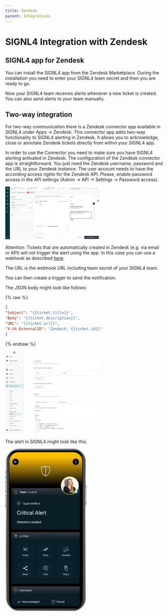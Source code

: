 ```yaml
---
title: Zendesk
parent: Integrations
---
```


# SIGNL4 Integration with Zendesk

## SIGNL4 app for Zendesk

You can install the SIGNL4 app from the Zendesk Marketplace. During the installation you need to enter your SIGNL4 team secret and then you are ready to go.

Now your SIGNL4 team receives alerts whenever a new ticket is created. You can also send alerts to your team manually.

## Two-way integration

For two-way communication there is a Zendesk connector app available in SIGNL4 under Apps -> Zendesk. This connector app adds two-way functionality to SIGNL4 alerting in Zendesk. It allows you to acknowledge, close or annotate Zendesk tickets directly from within your SIGNL4 app.

In order to use the Connector you need to make sure you have SIGNL4 alerting activated in Zendesk. The configuration of the Zendesk connector app is straightforward. You just need the Zendesk username, password and the URL to your Zendesk instance. The user account needs to have the according access rights for the Zendesk API. Please, enable password access in the API settings (Admin -> API -> Settings -> Password access).

![Zendesk Ticket](zendesk-ticket.png)

Attention: Tickets that are automatically created in Zendesk (e.g. via email or API) will not trigger the alert using the app. In this case you can use a webhook as described [here](https://support.zendesk.com/hc/en-us/articles/4408839108378-Creating-webhooks-to-interact-with-third-party-systems).

The URL is the webhook URL including team secret of your SIGNL4 team.

You can then create a trigger to send the notification.

The JSON body might look like follows:

{% raw %}
```json
{
"Subject": "{{ticket.title}}",
"Body": "{{ticket.description}}",
"URL": "{{ticket.url}}",
"X-S4-ExternalID": "Zendesk: {{ticket.id}}"
}
```
{% endraw %}

![Zendesk Trigger](zendesk-trigger.png)

The alert in SIGNL4 might look like this.

![SIGNL4 Alert](signl4-alert.png)
